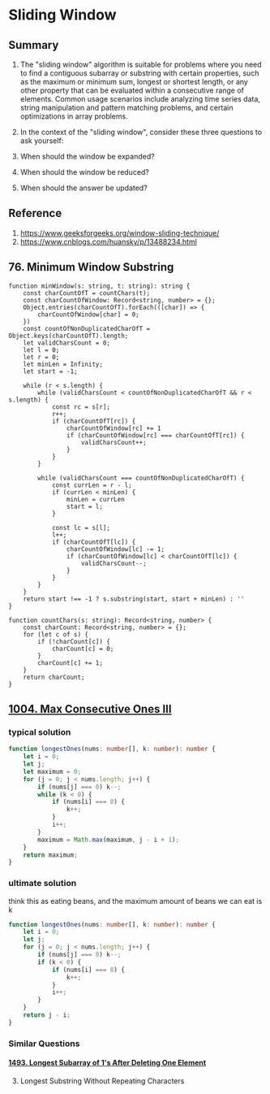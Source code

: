 # Sliding Window

## Summary

1. The "sliding window" algorithm is suitable for problems where you need to find a contiguous subarray or substring with certain properties, such as the maximum or minimum sum, longest or shortest length, or any other property that can be evaluated within a consecutive range of elements. Common usage scenarios include analyzing time series data, string manipulation and pattern matching problems, and certain optimizations in array problems.

2. In the context of the "sliding window", consider these three questions to ask yourself:

3. When should the window be expanded?
4. When should the window be reduced?
5. When should the answer be updated?

## Reference

1. https://www.geeksforgeeks.org/window-sliding-technique/
2. https://www.cnblogs.com/huansky/p/13488234.html

## 76. Minimum Window Substring

```
function minWindow(s: string, t: string): string {
    const charCountOfT = countChars(t);
    const charCountOfWindow: Record<string, number> = {};
    Object.entries(charCountOfT).forEach(([char]) => {
        charCountOfWindow[char] = 0;
    })
    const countOfNonDuplicatedCharOfT = Object.keys(charCountOfT).length;
    let validCharsCount = 0;
    let l = 0;
    let r = 0;
    let minLen = Infinity;
    let start = -1;

    while (r < s.length) {
        while (validCharsCount < countOfNonDuplicatedCharOfT && r < s.length) {
            const rc = s[r];
            r++;
            if (charCountOfT[rc]) {
                charCountOfWindow[rc] += 1
                if (charCountOfWindow[rc] === charCountOfT[rc]) {
                    validCharsCount++;
                }
            }
        }

        while (validCharsCount === countOfNonDuplicatedCharOfT) {
            const currLen = r - l;
            if (currLen < minLen) {
                minLen = currLen
                start = l;
            }

            const lc = s[l];
            l++;
            if (charCountOfT[lc]) {
                charCountOfWindow[lc] -= 1;
                if (charCountOfWindow[lc] < charCountOfT[lc]) {
                    validCharsCount--;
                }
            }
        }
    }
    return start !== -1 ? s.substring(start, start + minLen) : ''
}

function countChars(s: string): Record<string, number> {
    const charCount: Record<string, number> = {};
    for (let c of s) {
        if (!charCount[c]) {
            charCount[c] = 0;
        }
        charCount[c] += 1;
    }
    return charCount;
}
```

## [1004. Max Consecutive Ones III](https://leetcode.com/problems/max-consecutive-ones-iii/description/)

### typical solution

```typescript
function longestOnes(nums: number[], k: number): number {
    let i = 0;
    let j;
    let maximum = 0;
    for (j = 0; j < nums.length; j++) {
        if (nums[j] === 0) k--;
        while (k < 0) {
            if (nums[i] === 0) {
                k++;
            }
            i++;
        }
        maximum = Math.max(maximum, j - i + 1);
    }
    return maximum;
}
```

### ultimate solution

think this as eating beans, and the maximum amount of beans we can eat is k

```typescript
function longestOnes(nums: number[], k: number): number {
    let i = 0;
    let j;
    for (j = 0; j < nums.length; j++) {
        if (nums[j] === 0) k--;
        if (k < 0) {
            if (nums[i] === 0) {
                k++;
            }
            i++;
        }
    }
    return j - i;
}
```

### Similar Questions

#### [1493. Longest Subarray of 1's After Deleting One Element](https://leetcode.com/problems/longest-subarray-of-1s-after-deleting-one-element/description/)

3. Longest Substring Without Repeating Characters
